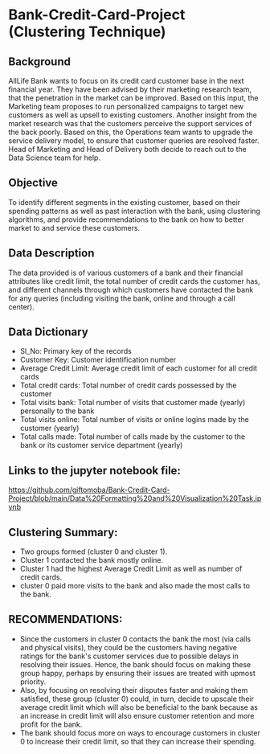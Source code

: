 # Bank-Credit-Card-Project (Clustering Technique)

## Background

AllLife Bank wants to focus on its credit card customer base in the next financial year. They have been advised by their marketing research team, that the penetration in the market can be improved. Based on this input, the Marketing team proposes to run personalized campaigns to target new customers as well as upsell to existing customers. Another insight from the market research was that the customers perceive the support services of the back poorly. Based on this, the Operations team wants to upgrade the service delivery model, to ensure that customer queries are resolved faster. Head of Marketing and Head of Delivery both decide to reach out to the Data Science team for help.

## Objective

To identify different segments in the existing customer, based on their spending patterns as well as past interaction with the bank, using clustering algorithms, and provide recommendations to the bank on how to better market to and service these customers.


## Data Description

The data provided is of various customers of a bank and their financial attributes like credit limit, the total number of credit cards the customer has, and different channels through which customers have contacted the bank for any queries (including visiting the bank, online and through a call center).

## Data Dictionary

- Sl_No: Primary key of the records
- Customer Key: Customer identification number
- Average Credit Limit: Average credit limit of each customer for all credit cards
- Total credit cards: Total number of credit cards possessed by the customer
- Total visits bank: Total number of visits that customer made (yearly) personally to the bank
- Total visits online: Total number of visits or online logins made by the customer (yearly)
- Total calls made: Total number of calls made by the customer to the bank or its customer service department (yearly)

## Links to the jupyter notebook file:
https://github.com/giftomoba/Bank-Credit-Card-Project/blob/main/Data%20Formatting%20and%20Visualization%20Task.ipynb

## Clustering Summary:
- Two groups formed (cluster 0 and cluster 1).
- Cluster 1 contacted the bank mostly online.
- Cluster 1 had the highest Average Credit Limit as well as number of credit cards.
- cluster 0 paid more visits to the bank and also made the most calls to the bank.

## RECOMMENDATIONS:
- Since the customers in cluster 0 contacts the bank the most (via calls and physical visits), they could be the customers having negative ratings for the bank's customer services due to possible delays in resolving their issues. Hence, the bank should focus on making these group happy, perhaps by ensuring their issues are treated with upmost priority.
- Also, by focusing on resolving their disputes faster and making them satisfied, these group (cluster 0) could, in turn, decide to upscale their average credit limit which will also be beneficial to the bank because as an increase in credit limit will also ensure customer retention and more profit for the bank.
- The bank should focus more on ways to encourage customers in cluster 0 to increase their credit limit, so that they can increase their spending.

